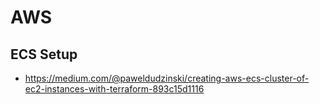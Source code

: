 

# AWS

## ECS Setup
* https://medium.com/@paweldudzinski/creating-aws-ecs-cluster-of-ec2-instances-with-terraform-893c15d1116
